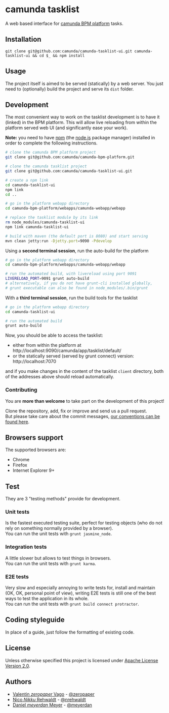 # camunda tasklist

A web based interface for [camunda BPM platform](http://camunda.org) tasks.

## Installation

`git clone git@github.com:camunda/camunda-tasklist-ui.git camunda-tasklist-ui && cd $_ && npm install`

## Usage

The project itself is aimed to be served (statically) by a web server.
You just need to (optionally) build the project and serve its `dist` folder.

## Development

The most convenient way to work on the tasklist development is to have it (linked) in the BPM platform.
This will allow live reloading from within the platform served web UI (and significantly ease your work). 

__Note:__ you need to have [npm](http://npmjs.org) (the [node.js](http://nodejs.org/) package manager) installed in order to complete the following instructions.

```bash
# clone the camunda BPM platform project
git clone git@github.com:camunda/camunda-bpm-platform.git

# clone the camunda tasklist project
git clone git@github.com:camunda/camunda-tasklist-ui.git

# create a npm link
cd camunda-tasklist-ui
npm link
cd ..

# go in the platform webapp directory
cd camunda-bpm-platform/webapps/camunda-webapp/webapp

# replace the tasklist module by its link
rm node_modules/camunda-tasklist-ui
npm link camunda-tasklist-ui

# build with maven (the default port is 8080) and start serving
mvn clean jetty:run -Djetty.port=9090 -Pdevelop
```

Using a __second terminal session__, run the auto-build for the platform

```bash
# go in the platform webapp directory
cd camunda-bpm-platform/webapps/camunda-webapp/webapp

# run the automated build, with livereload using port 9091
LIVERELOAD_PORT=9091 grunt auto-build
# alternatively, if you do not have grunt-cli installed globally,
# grunt executable can also be found in node_modules/.bin/grunt
```

With a __third terminal session__, run the build tools for the tasklist

```bash
# go in the platform webapp directory
cd camunda-tasklist-ui

# run the automated build
grunt auto-build
```

Now, you should be able to access the tasklist:

 - either from within the platform at http://localhost:9090/camunda/app/tasklist/default/
 - or the statically served (served by grunt connect) version: http://localhost:7070

and if you make changes in the content of the tasklist `client` directory, both of the addresses above should reload automatically.


### Contributing

You are __more than welcome__ to take part on the development of this project!

Clone the repository, add, fix or improve and send us a pull request.    
But please take care about the commit messages, [our conventions can be found
here](https://github.com/ajoslin/conventional-changelog/blob/master/CONVENTIONS.md).


## Browsers support

The supported browsers are:
 - Chrome
 - Firefox
 - Internet Explorer 9+

## Test

They are 3 "testing methods" provide for development.

### Unit tests

Is the fastest executed testing suite, perfect for testing objects
(who do not rely on something normally provided by a browser).   
You can run the unit tests with `grunt jasmine_node`.

### Integration tests

A little slower but allows to test things in browsers.   
You can run the unit tests with `grunt karma`.

### E2E tests

Very slow and especially annoying to write tests for, install and maintain
(OK, OK, personal point of view), writing E2E tests is still one of
the best ways to test the application in its whole.   
You can run the unit tests with `grunt build connect protractor`.

## Coding styleguide

In place of a guide, just follow the formatting of existing code.

## License

Unless otherwise specified this project is licensed under [Apache License Version 2.0](./LICENSE).

## Authors

 - [Valentin _zeropaper_ Vago](https://github.com/zeropaper) - [@zeropaper](http://twitter.com/zeropaper)
 - [Nico _Nikku_ Rehwaldt](https://github.com/nikku) - [@nrehwaldt](http://twitter.com/nrehwaldt) 
 - [Daniel _meyerdan_ Meyer](https://github.com/meyerdan) - [@meyerdan](http://twitter.com/meyerdan)